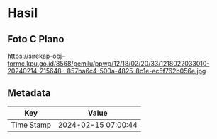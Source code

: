 # Hasil

## Foto C Plano

https://sirekap-obj-formc.kpu.go.id/8568/pemilu/ppwp/12/18/02/20/33/1218022033010-20240214-215648--857ba6c4-500a-4825-8c1e-ec5f762b056e.jpg


## Metadata

| Key        | Value               |
| ---------- | ------------------- |
| Time Stamp | 2024-02-15 07:00:44 |



